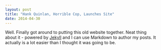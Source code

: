 ```yaml
---
layout: post
title: "Hank Quinlan, Horrible Cop, Launches Site"
date: 2014-04-30
---
```


Well. Finally got around to putting this old website together. Neat thing about it -
powered by [Jekyll](http://jekyllrb.com) and I can use Markdown to author my posts.
It actually is a lot easier than I thought it was going to be.
